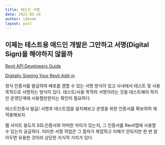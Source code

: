 ```yaml
---
title: 애드인 서명
date: 2022-05-24
author: ideook
layout: post
---
```



## 이제는 테스트용 애드인 개발은 그만하고 서명(Digital Sign)을 해야하지 않을까

[Revit API Developers Guide](https://help.autodesk.com/view/RVT/2023/ENU/?guid=Revit_API_Revit_API_Developers_Guide_html)

[Digitally Signing Your Revit Add-in](https://help.autodesk.com/view/RVT/2023/ENU/?guid%3DRevit_API_Revit_API_Developers_Guide_Introduction_Add_In_Integration_Digitally_Signing_Your_Revit_Add_in_html)

정식 인증서를 발급하여 배포를 겸할 수 있는 서명 방식이 있고 사내에서 테스트 및 사용 목적으로 서명하는 방식이 있다. 테스트/사용 목적의 서명이라는 것을 테스트해야 하지만 운영단계에 사용할만한지는 확인이 필요하다.

테스트인증서 발급/ 서명후 테스트앱을 설치해보고 운영을 위한 인증서를 확보하여 재 적용해보자.

웹 사이트 용도의 SSL인증서와 어떠한 차이가 있는지, 그 인증서를 Revit앱에 사용할 수 있는지 궁금하다. 이러한 서명 작업은 그 절차가 복잡하고 이해가 안되지만 한 번 알아두면 유용한 것이라 상당한 지식적 가치가 있다.

